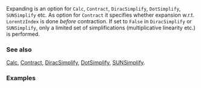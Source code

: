 Expanding is an option for `Calc`, `Contract`, `DiracSimplify`, `DotSimplify`, `SUNSimplify` etc. As option for `Contract` it specifies whether expansion w.r.t. `LorentzIndex` is done _before_ contraction. If set to `False` in `DiracSimplify` or `SUNSimplify`, only a limited set of simplifications (multiplicative linearity etc.) is performed.

### See also

[Calc](Calc), [Contract](Contract), [DiracSimplify](DiracSimplify), [DotSimplify](DotSimplify), [SUNSimplify](SUNSimplify).

### Examples